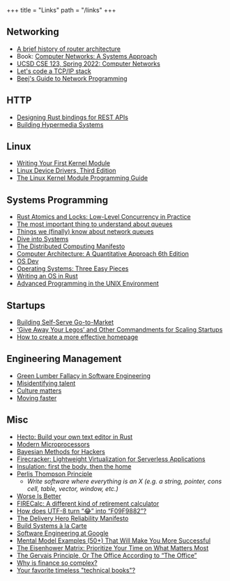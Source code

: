 +++
title = "Links"
path = "/links"
+++

## Networking

- [A brief history of router architecture](https://blog.apnic.net/2021/03/12/a-brief-history-of-router-architecture/)
- Book: [Computer Networks: A Systems Approach](https://book.systemsapproach.org/index.html)
- [UCSD CSE 123, Spring 2022: Computer Networks](https://cseweb.ucsd.edu/classes/sp22/cse123-a/)
- [Let's code a TCP/IP stack](https://www.saminiir.com/lets-code-tcp-ip-stack-1-ethernet-arp/)
- [Beej's Guide to Network Programming](https://beej.us/guide/bgnet/)

## HTTP

- [Designing Rust bindings for REST APIs](https://plume.benboeckel.net/~/JustAnotherBlog/designing-rust-bindings-for-rest-ap-is)
- [Building Hypermedia Systems](https://hypermedia.systems/book/contents/)

## Linux

- [Writing Your First Kernel Module](https://scottc130.medium.com/writing-your-first-kernel-module-98ae68edf0e)
- [Linux Device Drivers, Third Edition](https://lwn.net/Kernel/LDD3/)
- [The Linux Kernel Module Programming Guide](https://sysprog21.github.io/lkmpg/)

## Systems Programming

- [Rust Atomics and Locks: Low-Level Concurrency in Practice](https://marabos.nl/atomics/)
- [The most important thing to understand about queues](https://blog.danslimmon.com/2016/08/26/the-most-important-thing-to-understand-about-queues/)
- [Things we (finally) know about network queues](https://apenwarr.ca/log/20170814)
- [Dive into Systems](https://diveintosystems.org)
- [The Distributed Computing Manifesto](https://www.allthingsdistributed.com/2022/11/amazon-1998-distributed-computing-manifesto.html)
- [Computer Architecture: A Quantitative Approach 6th Edition](https://archive.org/details/computerarchitectureaquantitativeapproach6thedition)
- [OS Dev](https://wiki.osdev.org/Main_Page)
- [Operating Systems: Three Easy Pieces](https://pages.cs.wisc.edu/~remzi/OSTEP/)
- [Writing an OS in Rust](https://os.phil-opp.com)
- [Advanced Programming in the UNIX Environment](https://stevens.netmeister.org/631/)

## Startups

- [Building Self-Serve Go-to-Market](https://www.heavybit.com/library/video/self-serve-go-to-market)
- [‘Give Away Your Legos’ and Other Commandments for Scaling Startups](https://review.firstround.com/give-away-your-legos-and-other-commandments-for-scaling-startups)
- [How to create a more effective homepage](https://newsletter.mkt1.co/p/homepage-copy)

## Engineering Management

- [Green Lumber Fallacy in Software Engineering](https://www.chrisbehan.ca/posts/green-lumber-fallacy-in-software)
- [Misidentifying talent](https://danluu.com/talent/)
- [Culture matters](https://danluu.com/culture/)
- [Moving faster](https://www.scattered-thoughts.net/writing/moving-faster/)

## Misc

- [Hecto: Build your own text editor in Rust](https://www.flenker.blog/hecto/)
- [Modern Microprocessors](https://www.lighterra.com/papers/modernmicroprocessors/)
- [Bayesian Methods for Hackers](https://github.com/CamDavidsonPilon/Probabilistic-Programming-and-Bayesian-Methods-for-Hackers)
- [Firecracker: Lightweight Virtualization for Serverless Applications](https://www.usenix.org/system/files/nsdi20-paper-agache.pdf)
- [Insulation: first the body, then the home](https://www.lowtechmagazine.com/2011/02/body-insulation-thermal-underwear.html)
- [Perlis Thompson Principle](https://github.com/oilshell/oil/wiki/Perlis-Thompson-Principle)
   - _Write software where everything is an X (e.g. a string, pointer, cons cell, table, vector, window, etc.)_
- [Worse Is Better](https://dreamsongs.com/WorseIsBetter.html)
- [FIRECalc: A different kind of retirement calculator](https://www.firecalc.com)
- [How does UTF-8 turn “😂” into “F09F9882”?](https://sethmlarson.dev/utf-8)
- [The Delivery Hero Reliability Manifesto](https://tech.deliveryhero.com/our-reliability-manifesto/)
- [Build Systems à la Carte](https://www.microsoft.com/en-us/research/uploads/prod/2018/03/build-systems.pdf)
- [Software Engineering at Google](https://abseil.io/resources/swe-book)
- [Mental Model Examples (50+) That Will Make You More Successful](https://fronterablog.com/mental-model-examples-and-their-explanations/)
- [The Eisenhower Matrix: Prioritize Your Time on What Matters Most](https://slab.com/blog/eisenhower-matrix/)
- [The Gervais Principle, Or The Office According to “The Office”](https://www.ribbonfarm.com/2009/10/07/the-gervais-principle-or-the-office-according-to-the-office/)
- [Why is finance so complex?](https://www.interfluidity.com/v2/2669.html)
- [Your favorite timeless "technical books"?](https://lobste.rs/s/blfhr3/your_favorite_timeless_technical_books)
